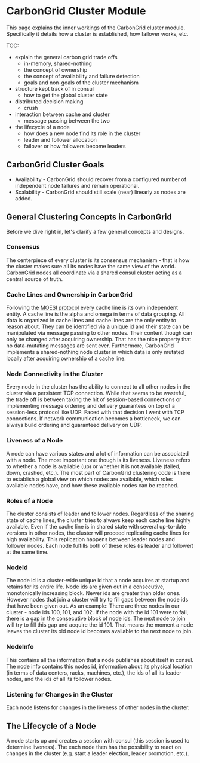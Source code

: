 # CarbonGrid Cluster Module

This page explains the inner workings of the CarbonGrid cluster module. Specifically it details how a cluster is established, how failover works, etc.

TOC:
* explain the general carbon grid trade offs
  * in-memory, shared-nothing
  * the concept of ownership
  * the concept of availability and failure detection
  * goals and non-goals of the cluster mechanism
* structure kept track of in consul
  * how to get the global cluster state
* distributed decision making
  * crush
* interaction between cache and cluster
  * message passing between the two
* the lifecycle of a node
  * how does a new node find its role in the cluster
  * leader and follower allocation
  * failover or how followers become leaders

## CarbonGrid Cluster Goals

* Availability - CarbonGrid should recover from a configured number of independent node failures and remain operational.
* Scalability - CarbonGrid should still scale (near) linearly as nodes are added.

## General Clustering Concepts in CarbonGrid

Before we dive right in, let's clarify a few general concepts and designs.

### Consensus

The centerpiece of every cluster is its consensus mechanism - that is how the cluster makes sure all its nodes have the same view of the world.
CarbonGrid nodes all coordinate via a shared consul cluster acting as a central source of truth.

### Cache Lines and Ownership in CarbonGrid

Following the [MOESI protocol](http://developer.amd.com/wordpress/media/2012/10/24593_APM_v21.pdf) every cache line is its own independent entity. A cache line is the alpha and omega in terms of data grouping. All data is organized in cache lines and cache lines are the only entity to reason about. They can be identified via a unique id and their state can be manipulated via message passing to other nodes. Their content though can only be changed after acquiring ownership. That has the nice property that no data-mutating messages are sent ever. Furthermore, CarbonGrid implements a shared-nothing node cluster in which data is only mutated locally after acquiring ownership of a cache line.

### Node Connectivity in the Cluster

Every node in the cluster has the ability to connect to all other nodes in the cluster via a persistent TCP connection. While that seems to be wasteful, the trade off is between taking the hit of session-based connections or implementing message ordering and delivery guarantees on top of a session-less protocol like UDP. Faced with that decision I went with TCP connections. If network communication becomes a bottleneck, we can always build ordering and guaranteed delivery on UDP.

### Liveness of a Node
A node can have various states and a lot of information can be associated with a node. The most important one though is its liveness. Liveness refers to whether a node is available (up) or whether it is not available (failed, down, crashed, etc.). The most part of CarbonGrid clustering code is there to establish a global view on which nodes are available, which roles available nodes have, and how these available nodes can be reached.

### Roles of a Node

The cluster consists of leader and follower nodes. Regardless of the sharing state of cache lines, the cluster tries to always keep each cache line highly available. Even if the cache line is in shared state with several up-to-date versions in other nodes, the cluster will proceed replicating cache lines for high availability. This replication happens between leader nodes and follower nodes. Each node fulfills both of these roles (is leader and follower) at the same time.

### NodeId
The node id is a cluster-wide unique id that a node acquires at startup and retains for its entire life. Node ids are given out in a consecutive, monotonically increasing block. Newer ids are greater than older ones. However nodes that join a cluster will try to fill gaps between the node ids that have been given out. As an example: There are three nodes in our cluster - node ids 100, 101, and 102. If the node with the id 101 were to fail, there is a gap in the consecutive block of node ids. The next node to join will try to fill this gap and acquire the id 101. That means the moment a node leaves the cluster its old node id becomes available to the next node to join. 

### NodeInfo 
This contains all the information that a node publishes about itself in consul.
The node info contains this nodes id, information about its physical location (in terms of data centers, racks, machines, etc.), the ids of all its leader nodes, and the ids of all its follower nodes.

### Listening for Changes in the Cluster

Each node listens for changes in the liveness of other nodes in the cluster.

## The Lifecycle of a Node

A node starts up and creates a session with consul (this session is used to determine liveness). The each node then has the possibility to react on changes in the cluster (e.g. start a leader election, leader promotion, etc.).

